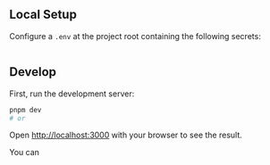 ## Local Setup
Configure a `.env` at the project root containing the following secrets:

```bash

```
## Develop

First, run the development server:

```bash
pnpm dev
# or
```





Open [http://localhost:3000](http://localhost:3000) with your browser to see the result.

You can